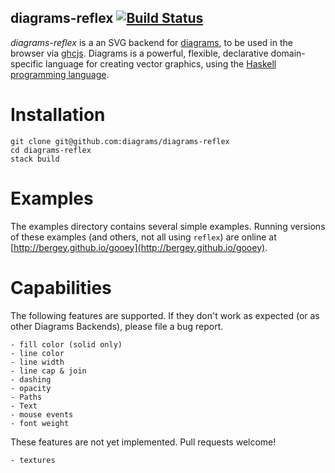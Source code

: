 diagrams-reflex  [![Build Status](https://travis-ci.org/diagrams/diagrams-reflex.png?branch=master)](http://travis-ci.org/diagrams/diagrams-reflex)
------------


_diagrams-reflex_ is a an SVG backend for [diagrams], to be used in
the browser via [ghcjs]. Diagrams is a powerful, flexible, declarative
domain-specific language for creating vector graphics, using the
[Haskell programming language][haskell].

[diagrams]: http://projects.haskell.org/diagrams/
[haskell]: http://www.haskell.org/haskellwiki/Haskell
[ghcjs]: https://github.com/ghcjs/ghcjs

# Installation

```
git clone git@github.com:diagrams/diagrams-reflex
cd diagrams-reflex
stack build
```

# Examples

The examples directory contains several simple examples.  Running
versions of these examples (and others, not all using `reflex`) are
online at
[http://bergey.github.io/gooey](http://bergey.github.io/gooey).

# Capabilities

The following features are supported.  If they don't work as expected
(or as other Diagrams Backends), please file a bug report.

    - fill color (solid only)
    - line color
    - line width
    - line cap & join
    - dashing
    - opacity
    - Paths
    - Text
    - mouse events
    - font weight

These features are not yet implemented.  Pull requests welcome!

    - textures
